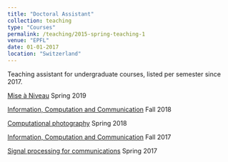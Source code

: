 ```yaml
---
title: "Doctoral Assistant"
collection: teaching
type: "Courses"
permalink: /teaching/2015-spring-teaching-1
venue: "EPFL"
date: 01-01-2017
location: "Switzerland"
---
```


Teaching assistant for undergraduate courses, listed per semester since 2017.


[Mise à Niveau](https://man.epfl.ch/) Spring 2019

[Information, Computation and Communication](https://www.epfl.ch/schools/ic/education/icc/) Fall 2018

[Computational photography](http://edu.epfl.ch/coursebook/en/computational-photography-CS-413) Spring 2018

[Information, Computation and Communication](https://www.epfl.ch/schools/ic/education/icc/) Fall 2017

[Signal processing for communications](https://edu.epfl.ch/coursebook/en/signal-processing-for-communications-COM-303-1) Spring 2017
